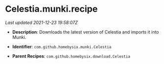 # Celestia.munki.recipe

_Last updated 2021-12-23 19:58:07Z_

- **Description**: Downloads the latest version of Celestia and imports it into Munki.

- **Identifier**: `com.github.homebysix.munki.Celestia`

- **Parent Recipes**: `com.github.homebysix.download.Celestia`
